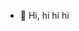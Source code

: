 - 👋 Hi, hi hi hi

<!---
satoooo0228/satoooo0228 is a ✨ special ✨ repository because its `README.md` (this file) appears on your GitHub profile.
You can click the Preview link to take a look at your changes.
--->
